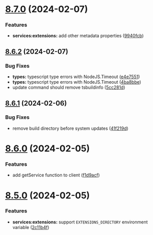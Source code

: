 # [8.7.0](https://github.com/onesoft-sudo/sudobot/compare/v8.6.2...v8.7.0) (2024-02-07)


### Features

* **services:extensions:** add other metadata properties ([9940fcb](https://github.com/onesoft-sudo/sudobot/commit/9940fcb4ec77c456373b09b466398c4c013ef4c4))



## [8.6.2](https://github.com/onesoft-sudo/sudobot/compare/v8.6.1...v8.6.2) (2024-02-07)


### Bug Fixes

* **types:** typescript type errors with NodeJS.Timeout ([e4e7551](https://github.com/onesoft-sudo/sudobot/commit/e4e75512667c985eb32a665e9ec852632c074651))
* **types:** typescript type errors with NodeJS.Timeout ([4ba8bbe](https://github.com/onesoft-sudo/sudobot/commit/4ba8bbe07f2e1c25595a6a3e291915de71c82ea3))
* update command should remove tsbuildinfo ([5cc281d](https://github.com/onesoft-sudo/sudobot/commit/5cc281dec6338ed52e0e7a097658187c5eff8a6f))



## [8.6.1](https://github.com/onesoft-sudo/sudobot/compare/v8.6.0...v8.6.1) (2024-02-06)


### Bug Fixes

* remove build directory before system updates ([41f219d](https://github.com/onesoft-sudo/sudobot/commit/41f219d40912f89206b934d06a5bba3a0ecd587a))



# [8.6.0](https://github.com/onesoft-sudo/sudobot/compare/v8.5.0...v8.6.0) (2024-02-05)


### Features

* add getService function to client ([f1d9acf](https://github.com/onesoft-sudo/sudobot/commit/f1d9acfae72f0dccf1c98b93291bd77dc1f106c4))



# [8.5.0](https://github.com/onesoft-sudo/sudobot/compare/v8.4.4...v8.5.0) (2024-02-05)


### Features

* **services:extensions:** support `EXTENSIONS_DIRECTORY` environment variable ([2c11b4f](https://github.com/onesoft-sudo/sudobot/commit/2c11b4f75ae2d30ce36b9f436ddc7d23fed237f0))




